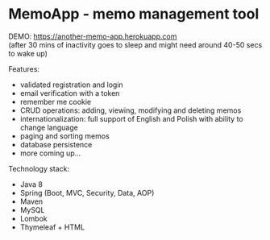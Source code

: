 # MemoApp - memo management tool  
DEMO: https://another-memo-app.herokuapp.com  
(after 30 mins of inactivity goes to sleep and might need around 40-50 secs to wake up)  

Features:
- validated registration and login
- email verification with a token
- remember me cookie
- CRUD operations: adding, viewing, modifying and deleting memos
- internationalization: full support of English and Polish with ability to change language
- paging and sorting memos
- database persistence
- more coming up...

Technology stack:
- Java 8
- Spring (Boot, MVC, Security, Data, AOP)
- Maven
- MySQL
- Lombok
- Thymeleaf + HTML
